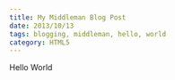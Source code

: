 ```yaml
---
title: My Middleman Blog Post
date: 2013/10/13
tags: blogging, middleman, hello, world
category: HTML5
---
```


Hello World